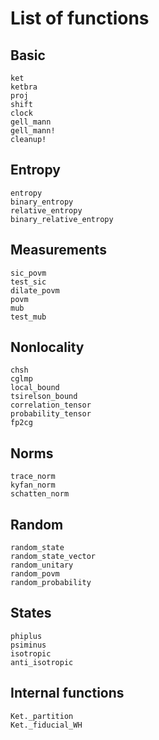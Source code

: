 # List of functions

## Basic

```@docs
ket
ketbra
proj
shift
clock
gell_mann
gell_mann!
cleanup!
```

## Entropy

```@docs
entropy
binary_entropy
relative_entropy
binary_relative_entropy
```

## Measurements

```@docs
sic_povm
test_sic
dilate_povm
povm
mub
test_mub
```

## Nonlocality

```@docs
chsh
cglmp
local_bound
tsirelson_bound
correlation_tensor
probability_tensor
fp2cg
```

## Norms

```@docs
trace_norm
kyfan_norm
schatten_norm
```

## Random

```@docs
random_state
random_state_vector
random_unitary
random_povm
random_probability
```

## States

```@docs
phiplus
psiminus
isotropic
anti_isotropic
```
## Internal functions

```@docs
Ket._partition
Ket._fiducial_WH
```
